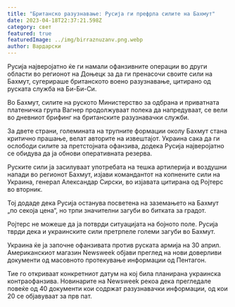 ```yaml
---
title: "Британско разузнавање: Русија ги префрла силите на Бахмут"
date: 2023-04-18T22:37:21.598Z
category: свет
featured: true
featuredImage: ../img/birraznuzanv.png.webp
author: Вардарски
---
```


Русија најверојатно ќе ги намали офанзивните операции во други области во регионот на Доњецк за да ги пренасочи своите сили на Бахмут, сугерираше британското воено разузнавање, цитирано од руската служба на Би-Би-Си.

Во Бахмут, силите на руското Министерство за одбрана и приватната платеничка група Вагнер продолжуваат полека да напредуваат, се вели во дневниот брифинг на британските разузнавачки служби.

За двете страни, големината на трупните формации околу Бахмут стана критично прашање, велат авторите на извештајот. Украина сака да ги ослободи силите за претстојната офанзива, додека Русија најверојатно се обидува да ја обнови оперативната резерва.

Руските сили ја засилуваат употребата на тешка артилерија и воздушни напади во регионот Бахмут, изјави командантот на копнените сили на Украина, генерал Александар Сирски, во изјавата цитирана од Ројтерс во вторник.

Тој додаде дека Русија останува посветена на заземањето на Бахмут „по секоја цена“, но трпи значителни загуби во битката за градот.

Ројтерс не можеше да ја потврди ситуацијата на бојното поле. Русија тврди дека и украинските сили претрпеле големи загуби во Бахмут.

Украина ќе ја започне офанзивата против руската армија на 30 април. Американскиот магазин Newsweek објави преглед на нови доверливи документи од масовното протекување информации од Пентагон.

Тие го откриваат конкретниот датум на кој била планирана украинска контраофанзива. Новинарите на Newsweek рекоа дека прегледале повеќе од 40 документи кои содржат разузнавачки информации, од кои 20 се објавуваат за прв пат.
